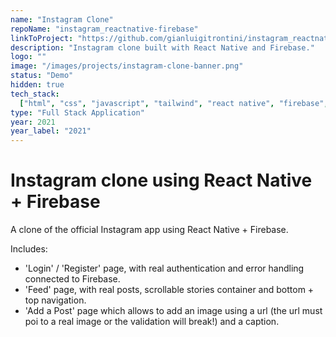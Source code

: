 ```yaml
---
name: "Instagram Clone"
repoName: "instagram_reactnative-firebase"
linkToProject: "https://github.com/gianluigitrontini/instagram_reactnative-firebase"
description: "Instagram clone built with React Native and Firebase."
logo: ""
image: "/images/projects/instagram-clone-banner.png"
status: "Demo"
hidden: true
tech_stack:
  ["html", "css", "javascript", "tailwind", "react native", "firebase", "git"]
type: "Full Stack Application"
year: 2021
year_label: "2021"
---
```


# Instagram clone using React Native + Firebase

A clone of the official Instagram app using React Native + Firebase.

Includes:

- 'Login' / 'Register' page, with real authentication and error handling connected to Firebase.
- 'Feed' page, with real posts, scrollable stories container and bottom + top navigation.
- 'Add a Post' page which allows to add an image using a url (the url must poi to a real image or the validation will break!) and a caption.

